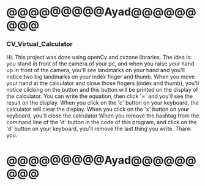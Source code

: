 # @@@@@@@@@Ayad@@@@@@@@@

### CV_Virtual_Calculator

Hi.
This project was done using openCv and cvzone libraries.
The idea is: 
you stand in front of the camera of your pc, and when you raise your hand up in front of the camera,
you'll see landmarks on your hand and you'll notice two big landmarks on your index finger and thumb.
When you move your hand at the calculator and close those fingers (index and thumb),
you'll notice clicking on the button and this button will be printed on the display of the calculator.
You can write the equation, then click '=' and you'll see the result on the display.
When you click on the 'c' button on your keyboard, the calculator will clear the display.
When you click on the 'x' button on your keyboard, you'll close the calculator
When you remove the hashtag from the command line of the 'd' button in the code of this program,
and click on the 'd' button on your keyboard,
you'll remove the last thing you write.
Thank you.

# @@@@@@@@@Ayad@@@@@@@@@
